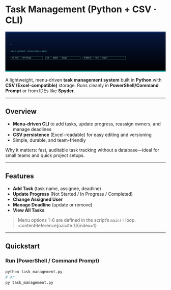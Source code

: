 # Task Management (Python + CSV · CLI)

![Project Banner](assets/images/banner_task_python_csv.gif)

A lightweight, menu-driven **task management system** built in **Python** with **CSV (Excel-compatible)** storage. Runs cleanly in **PowerShell/Command Prompt** or from IDEs like **Spyder**.

---

## Overview

- **Menu-driven CLI** to add tasks, update progress, reassign owners, and manage deadlines  
- **CSV persistence** (Excel-readable) for easy editing and versioning  
- Simple, durable, and team-friendly

Why it matters: fast, auditable task tracking without a database—ideal for small teams and quick project setups.

---

## Features

- **Add Task** (task name, assignee, deadline)  
- **Update Progress** (Not Started / In Progress / Completed)  
- **Change Assigned User**  
- **Manage Deadline** (update or remove)  
- **View All Tasks**

> Menu options 1–6 are defined in the script’s `main()` loop. :contentReference[oaicite:1]{index=1}

---

## Quickstart

### Run (PowerShell / Command Prompt)
```bash
python task_management.py
# or
py task_management.py
